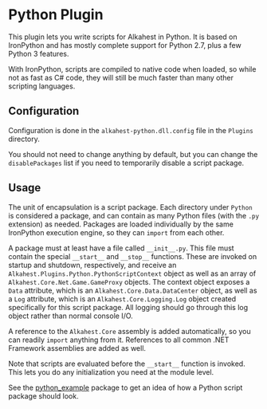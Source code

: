 # Python Plugin

This plugin lets you write scripts for Alkahest in Python. It is based on
IronPython and has mostly complete support for Python 2.7, plus a few Python 3
features.

With IronPython, scripts are compiled to native code when loaded, so while not
as fast as C# code, they will still be much faster than many other scripting
languages.

## Configuration

Configuration is done in the `alkahest-python.dll.config` file in the `Plugins`
directory.

You should not need to change anything by default, but you can change the
`disablePackages` list if you need to temporarily disable a script package.

## Usage

The unit of encapsulation is a script package. Each directory under `Python` is
considered a package, and can contain as many Python files (with the `.py`
extension) as needed. Packages are loaded individually by the same IronPython
execution engine, so they can `import` from each other.

A package must at least have a file called `__init__.py`. This file must contain
the special `__start__` and `__stop__` functions. These are invoked on startup
and shutdown, respectively, and receive an
`Alkahest.Plugins.Python.PythonScriptContext` object as well as an array of
`Alkahest.Core.Net.Game.GameProxy` objects. The context object exposes a `Data`
attribute, which is an `Alkahest.Core.Data.DataCenter` object, as well as a
`Log` attribute, which is an `Alkahest.Core.Logging.Log` object created
specifically for this script package. All logging should go through this log
object rather than normal console I/O.

A reference to the `Alkahest.Core` assembly is added automatically, so you can
readily `import` anything from it. References to all common .NET Framework
assemblies are added as well.

Note that scripts are evaluated before the `__start__` function is invoked. This
lets you do any initialization you need at the module level.

See the
[python_example](https://github.com/tera-alkahest/alkahest-python-example)
package to get an idea of how a Python script package should look.
